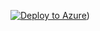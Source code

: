 [![Deploy to Azure](https://aka.ms/deploytoazurebutton)](https://portal.azure.com/#create/Microsoft.Template/uri/https%3A%2F%2Fgithub.com%2Fsolliancenet%2Foracle-to-postgresql-migration-guide%2Ftree%2Fmaster%2Farm-template%2Fweb-template%2Ftemplate.json))